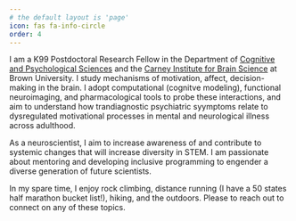 ```yaml
---
# the default layout is 'page'
icon: fas fa-info-circle
order: 4
---
```


I am a K99 Postdoctoral Research Fellow in the Department of [Cognitive and Psychological Sciences](https://copsy.brown.edu/) and the [Carney Institute for Brain Science](https://carney.brown.edu/) at Brown University. I study mechanisms of motivation, affect, decision-making in the brain. I adopt computational (cognitve modeling), functional neuroimaging, and pharmacological tools to probe these interactions, and aim to understand how trandiagnostic psychiatric syymptoms relate to dysregulated motivational processes in mental and neurological illness across adulthood.

As a neuroscientist, I aim to increase awareness of and contribute to systemic changes that will increase diversity in STEM. I am passionate about mentoring and developing inclusive programming to engender a diverse generation of future scientists. 

In my spare time, I enjoy rock climbing, distance running (I have a 50 states half marathon bucket list!), hiking, and the outdoors. Please to reach out to connect on any of these topics.